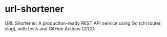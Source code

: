 # url-shortener
URL Shortener: A production-ready REST API service using Go (chi router, slog), with tests and GitHub Actions CI/CD
